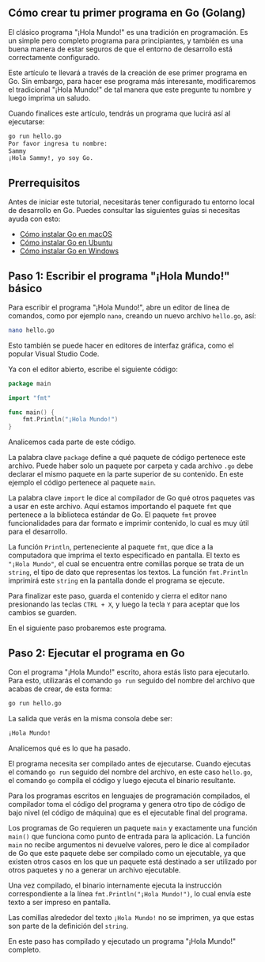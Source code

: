 ## Cómo crear tu primer programa en Go (Golang)

El clásico programa "¡Hola Mundo!" es una tradición en programación. Es un simple pero completo programa para principiantes, y también es una buena manera de estar seguros de que el entorno de desarrollo está correctamente configurado.

Este artículo te llevará a través de la creación de ese primer programa en Go. Sin embargo, para hacer ese programa más interesante, modificaremos el tradicional "¡Hola Mundo!" de tal manera que este pregunte tu nombre y luego imprima un saludo.

Cuando finalices este artículo, tendrás un programa que lucirá así al ejecutarse:

```bash
go run hello.go
Por favor ingresa tu nombre:
Sammy
¡Hola Sammy!, yo soy Go.
```

## Prerrequisitos

Antes de iniciar este tutorial, necesitarás tener configurado tu entorno local de desarrollo en Go. Puedes consultar las siguientes guías si necesitas ayuda con esto:

-  [Cómo instalar Go en macOS](https://www.digitalocean.com/community/tutorials/how-to-install-go-and-set-up-a-local-programming-environment-on-macos) 
-  [Cómo instalar Go en Ubuntu](https://www.digitalocean.com/community/tutorials/how-to-install-go-and-set-up-a-local-programming-environment-on-ubuntu-18-04) 
-  [Cómo instalar Go en Windows](https://www.digitalocean.com/community/tutorials/how-to-install-go-and-set-up-a-local-programming-environment-on-windows-10)

## Paso 1: Escribir el programa "¡Hola Mundo!" básico

Para escribir el programa "¡Hola Mundo!", abre un editor de línea de comandos, como por ejemplo `nano`, creando un nuevo archivo `hello.go`, así:

```bash
nano hello.go
```

Esto también se puede hacer en editores de interfaz gráfica, como el popular Visual Studio Code.

Ya con el editor abierto, escribe el siguiente código:

```go
package main

import "fmt"

func main() {
	fmt.Println("¡Hola Mundo!")
}
```

Analicemos cada parte de este código.

La palabra clave `package` define a qué paquete de código pertenece este archivo. Puede haber solo un paquete por carpeta y cada archivo `.go` debe declarar el mismo paquete en la parte superior de su contenido. En este ejemplo el código pertenece al paquete `main`.

La palabra clave `import` le dice al compilador de Go qué otros paquetes vas a usar en este archivo. Aquí estamos importando el paquete `fmt` que pertenece a la biblioteca estándar de Go. El paquete `fmt` provee funcionalidades para dar formato e imprimir contenido, lo cual es muy útil para el desarrollo.

La función `Println`, perteneciente al paquete `fmt`, que dice a la computadora que imprima el texto especificado en pantalla. El texto es `"¡Hola Mundo"`, el cual se encuentra entre comillas porque se trata de un `string`, el tipo de dato que representas los textos. La función `fmt.Println` imprimirá este `string` en la pantalla donde el programa se ejecute.

Para finalizar este paso, guarda el contenido y cierra el editor nano presionando las teclas `CTRL + X`, y luego la tecla `Y` para aceptar que los cambios se guarden.

En el siguiente paso probaremos este programa.

## Paso 2: Ejecutar el programa en Go

Con el programa "¡Hola Mundo!" escrito, ahora estás listo para ejecutarlo. Para esto, utilizarás el comando `go run` seguido del nombre del archivo que acabas de crear, de esta forma:

```bash
go run hello.go
```

La salida que verás en la misma consola debe ser:

```bash
¡Hola Mundo!
```

Analicemos qué es lo que ha pasado.

El programa necesita ser compilado antes de ejecutarse. Cuando ejecutas el comando `go run` seguido del nombre del archivo, en este caso `hello.go`, el comando `go` compila el código y luego ejecuta el binario resultante.

Para los programas escritos en lenguajes de programación compilados, el compilador toma el código del programa y genera otro tipo de código de bajo nivel (el código de máquina) que es el ejecutable final del programa.

Los programas de Go requieren un paquete `main` y exactamente una función `main()` que funciona como punto de entrada para la aplicación. La función `main` no recibe argumentos ni devuelve valores, pero le dice al compilador de Go que este paquete debe ser compilado como un ejecutable, ya que existen otros casos en los que un paquete está destinado a ser utilizado por otros paquetes y no a generar un archivo ejecutable.

Una vez compilado, el binario internamente ejecuta la instrucción correspondiente a la línea `fmt.Println("¡Hola Mundo!")`, lo cual envía este texto a ser impreso en pantalla.

Las comillas alrededor del texto `¡Hola Mundo!` no se imprimen, ya que estas son parte de la definición del `string`.

En este paso has compilado y ejecutado un programa "¡Hola Mundo!" completo.